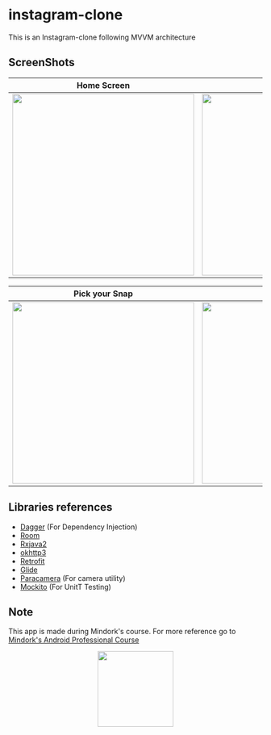 # instagram-clone

This is an Instagram-clone following MVVM architecture

## ScreenShots

| Home Screen | Profile | Working Demo |
| --- | --- | --- |
|<img src="https://user-images.githubusercontent.com/24780524/82412236-ed92a400-9a90-11ea-9d0f-a3f19bb90c9a.png" width=360>|<img src="https://user-images.githubusercontent.com/24780524/82412286-0438fb00-9a91-11ea-956d-fa2c543e1566.png" width=360>|<img src="https://user-images.githubusercontent.com/24780524/82412335-187cf800-9a91-11ea-8947-2e1776e5ca85.gif" width=360>


| Pick your Snap | Edit Profile | Login
| --- | --- | --- |
|<img src="https://user-images.githubusercontent.com/24780524/82412375-2a5e9b00-9a91-11ea-965b-b15b0dd3727f.png" width=360>|<img src="https://user-images.githubusercontent.com/24780524/82412421-3ea29800-9a91-11ea-9faa-ed4ad08dcc1f.png" width=360>|<img src="https://user-images.githubusercontent.com/24780524/82412455-4f530e00-9a91-11ea-8f26-a538983278c3.png" width=360>|


## Libraries references
- [Dagger](https://github.com/google/dagger) (For Dependency Injection)
- [Room](https://developer.android.com/topic/libraries/architecture/room)
- [Rxjava2](https://github.com/ReactiveX/RxJava/tree/2.x)
- [okhttp3](https://square.github.io/okhttp/)
- [Retrofit](https://square.github.io/retrofit/)
- [Glide](https://github.com/bumptech/glide)
- [Paracamera](https://github.com/janishar/ParaCamera) (For camera utility)
- [Mockito](https://github.com/mockito/mockito) (For UnitT Testing)

## Note

This app is made during Mindork's course. For more reference go to [Mindork's Android Professional Course](https://mindorks.com/android-app-development-online-course-for-professionals)

<p align="center">
<img src="https://user-images.githubusercontent.com/24780524/82418161-44e94200-9a9a-11ea-842a-71f4101bb621.png" width=150> 
</p>
